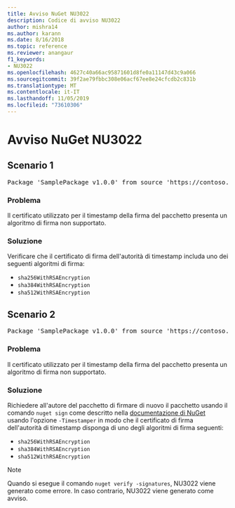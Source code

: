 ```yaml
---
title: Avviso NuGet NU3022
description: Codice di avviso NU3022
author: mishra14
ms.author: karann
ms.date: 8/16/2018
ms.topic: reference
ms.reviewer: anangaur
f1_keywords:
- NU3022
ms.openlocfilehash: 4627c40a66ac95871601d8fe0a11147d43c9a066
ms.sourcegitcommit: 39f2ae79fbbc308e06acf67ee8e24cfcdb2c831b
ms.translationtype: MT
ms.contentlocale: it-IT
ms.lasthandoff: 11/05/2019
ms.locfileid: "73610306"
---
```

# <a name="nuget-warning-nu3022"></a>Avviso NuGet NU3022

## <a name="scenario-1"></a>Scenario 1

<pre>Package 'SamplePackage v1.0.0' from source 'https://contoso.com/index.json': The primary signature's timestamp certificate has an unsupported signature algorithm.</pre>

### <a name="issue"></a>Problema

Il certificato utilizzato per il timestamp della firma del pacchetto presenta un algoritmo di firma non supportato.


### <a name="solution"></a>Soluzione

Verificare che il certificato di firma dell'autorità di timestamp includa uno dei seguenti algoritmi di firma: 
* `sha256WithRSAEncryption`
* `sha384WithRSAEncryption`
* `sha512WithRSAEncryption`



## <a name="scenario-2"></a>Scenario 2

<pre>Package 'SamplePackage v1.0.0' from source 'https://contoso.com/index.json': The timestamp certificate has an unsupported signature algorithm (SHA1). The following algorithms are supported: SHA256RSA, SHA384RSA, SHA512RSA.</pre>

### <a name="issue"></a>Problema

Il certificato utilizzato per il timestamp della firma del pacchetto presenta un algoritmo di firma non supportato.


### <a name="solution"></a>Soluzione

Richiedere all'autore del pacchetto di firmare di nuovo il pacchetto usando il comando `nuget sign` come descritto nella [documentazione di NuGet](https://docs.microsoft.com/nuget/create-packages/sign-a-package) usando l'opzione `-Timestamper` in modo che il certificato di firma dell'autorità di timestamp disponga di uno degli algoritmi di firma seguenti:
* `sha256WithRSAEncryption`
* `sha384WithRSAEncryption`
* `sha512WithRSAEncryption`


> [!Note]
> Quando si esegue il comando `nuget verify -signatures`, NU3022 viene generato come errore. In caso contrario, NU3022 viene generato come avviso.